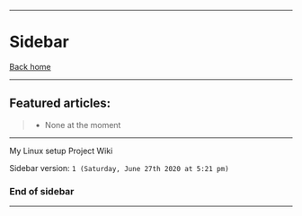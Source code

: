 ***

# Sidebar

[Back home](https://github.com/seanpm2001/My-Linux-setup/wiki/)

***

## Featured articles:

> * None at the moment

***

My Linux setup Project Wiki

Sidebar version: `1 (Saturday, June 27th 2020 at 5:21 pm)`

### End of sidebar

***

